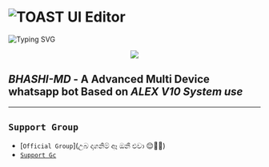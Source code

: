 # ![TOAST UI Editor](https://uicdn.toast.com/toastui/img/tui-editor-bi.png)



![Typing SVG](https://readme-typing-svg.demolab.com?font=Bold&size=50&pause=1000&color=3F00FF&center=true&width=900&height=100&lines=Its%20BHASHI-MD;%20Multi-Device%20WhatsApp%20Bot;%20Developed%20By%20Bashitha%20)
<p align="center">

<p align = center>   <img src="https://telegra.ph/file/08cddfb52616f44892726.jpg"</p>
  
####

*BHASHI-MD* - A Advanced Multi Device whatsapp bot Based on *ALEX V10 System use*
-------

***

  ## ``Support Group``
   
- [`Official Group`](උබ දාගනිම් ඈ ඔනී එවා 😌💪💪)
- [`Support Gc`](😌😌😌😌)


